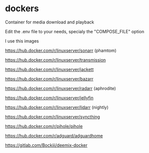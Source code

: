 # dockers
Container for media download and playback

Edit the .env file to your needs, specialy the "COMPOSE_FILE" option



I use this images

https://hub.docker.com/r/linuxserver/sonarr (phamtom)

https://hub.docker.com/r/linuxserver/transmission

https://hub.docker.com/r/linuxserver/jackett

https://hub.docker.com/r/linuxserver/bazarr

https://hub.docker.com/r/linuxserver/radarr (aphrodite)

https://hub.docker.com/r/linuxserver/jellyfin

https://hub.docker.com/r/linuxserver/lidarr (nightly)

https://hub.docker.com/r/linuxserver/syncthing

https://hub.docker.com/r/pihole/pihole

https://hub.docker.com/r/adguard/adguardhome

https://gitlab.com/Bockiii/deemix-docker
